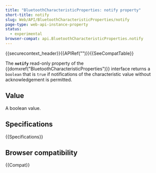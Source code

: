```yaml
---
title: "BluetoothCharacteristicProperties: notify property"
short-title: notify
slug: Web/API/BluetoothCharacteristicProperties/notify
page-type: web-api-instance-property
status:
  - experimental
browser-compat: api.BluetoothCharacteristicProperties.notify
---
```


{{securecontext_header}}{{APIRef("")}}{{SeeCompatTable}}

The **`notify`** read-only property of the
{{domxref("BluetoothCharacteristicProperties")}} interface returns a
`boolean` that is `true` if notifications of the characteristic
value without acknowledgement is permitted.

## Value

A boolean value.

## Specifications

{{Specifications}}

## Browser compatibility

{{Compat}}
